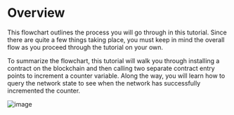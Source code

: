 # Overview

This flowchart outlines the process you will go through in this tutorial. Since there are quite a few things taking place, you must keep in mind the overall flow as you proceed through the tutorial on your own.

To summarize the flowchart, this tutorial will walk you through installing a contract on the blockchain and then calling two separate contract entry points to increment a counter variable. Along the way, you will learn how to query the network state to see when the network has successfully incremented the counter.

![image](/image/counter-overview.png)
